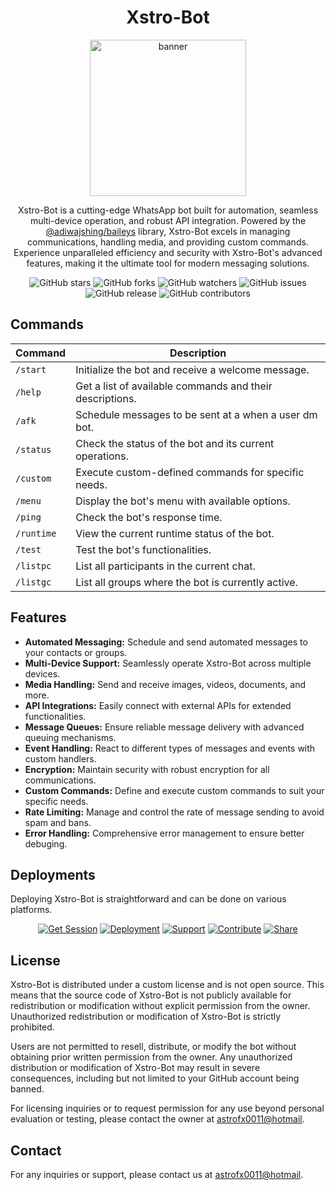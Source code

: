<h1 align="center"> Xstro-Bot </h1>
<p align="center">
  <img src="https://github.com/AstroFx0011/Xstro-Bot/assets/173537772/dbde73e9-363e-4b10-8252-8a01e7cf6f7a" alt="banner" width="250">
</p>

<p align="center">
  Xstro-Bot is a cutting-edge WhatsApp bot built for automation, seamless multi-device operation, and robust API integration. Powered by the <a href="https://github.com/adiwajshing/Baileys">@adiwajshing/baileys</a> library, Xstro-Bot excels in managing communications, handling media, and providing custom commands. Experience unparalleled efficiency and security with Xstro-Bot's advanced features, making it the ultimate tool for modern messaging solutions.
</p>

<p align="center">
  <img src="https://img.shields.io/github/stars/AstroFx0011/Xstro-Bot?style=for-the-badge" alt="GitHub stars">
  <img src="https://img.shields.io/github/forks/AstroFx0011/Xstro-Bot?style=for-the-badge" alt="GitHub forks">
  <img src="https://img.shields.io/github/watchers/AstroFx0011/Xstro-Bot?style=for-the-badge" alt="GitHub watchers">
  <img src="https://img.shields.io/github/issues/AstroFx0011/Xstro-Bot?style=for-the-badge" alt="GitHub issues">
  <img src="https://img.shields.io/github/v/release/AstroFx0011/Xstro-Bot?style=for-the-badge" alt="GitHub release">
  <img src="https://img.shields.io/github/contributors/AstroFx0011/Xstro-Bot?style=for-the-badge" alt="GitHub contributors">
</p>

## Commands

| Command    | Description                                              |
| ---------- | -------------------------------------------------------- |
| `/start`   | Initialize the bot and receive a welcome message.        |
| `/help`    | Get a list of available commands and their descriptions. |
| `/afk`     | Schedule messages to be sent at a when a user dm bot.    |
| `/status`  | Check the status of the bot and its current operations.  |
| `/custom`  | Execute custom-defined commands for specific needs.      |
| `/menu`    | Display the bot's menu with available options.           |
| `/ping`    | Check the bot's response time.                           |
| `/runtime` | View the current runtime status of the bot.              |
| `/test`    | Test the bot's functionalities.                          |
| `/listpc`  | List all participants in the current chat.               |
| `/listgc`  | List all groups where the bot is currently active.       |

## Features

- **Automated Messaging:** Schedule and send automated messages to your contacts or groups.
- **Multi-Device Support:** Seamlessly operate Xstro-Bot across multiple devices.
- **Media Handling:** Send and receive images, videos, documents, and more.
- **API Integrations:** Easily connect with external APIs for extended functionalities.
- **Message Queues:** Ensure reliable message delivery with advanced queuing mechanisms.
- **Event Handling:** React to different types of messages and events with custom handlers.
- **Encryption:** Maintain security with robust encryption for all communications.
- **Custom Commands:** Define and execute custom commands to suit your specific needs.
- **Rate Limiting:** Manage and control the rate of message sending to avoid spam and bans.
- **Error Handling:** Comprehensive error management to ensure better debuging.

## Deployments

Deploying Xstro-Bot is straightforward and can be done on various platforms.

<p align="center">
  <a href='https://hermit.koyeb.app/qr' target="_blank"><img alt='Get Session' src='https://img.shields.io/badge/Get_Session-100000?style=for-the-badge&logo=qrcode&logoColor=white&labelColor=blue&color=blue'/></a>
  <a href='#' target="_blank"><img alt='Deployment' src='https://img.shields.io/badge/Deployment-100000?style=for-the-badge&logo=rocket&logoColor=white&labelColor=blue&color=blue'/></a>
  <a href='#' target="_blank"><img alt='Support' src='https://img.shields.io/badge/Get Support-100000?style=for-the-badge&logo=lifebuoy&logoColor=white&labelColor=blue&color=blue'/></a>
  <a href='#' target="_blank"><img alt='Contribute' src='https://img.shields.io/badge/Contribute-100000?style=for-the-badge&logo=github&logoColor=white&labelColor=blue&color=blue'/></a>
  <a href='#' target="_blank"><img alt='Share' src='https://img.shields.io/badge/Fork Repo-100000?style=for-the-badge&logo=share&logoColor=white&labelColor=blue&color=blue'/></a>
</p>

## License

Xstro-Bot is distributed under a custom license and is not open source. This means that the source code of Xstro-Bot is not publicly available for redistribution or modification without explicit permission from the owner. Unauthorized redistribution or modification of Xstro-Bot is strictly prohibited.

Users are not permitted to resell, distribute, or modify the bot without obtaining prior written permission from the owner. Any unauthorized distribution or modification of Xstro-Bot may result in severe consequences, including but not limited to your GitHub account being banned.

For licensing inquiries or to request permission for any use beyond personal evaluation or testing, please contact the owner at [astrofx0011@hotmail](mailto:astrofx0011@hotmail).

## Contact

For any inquiries or support, please contact us at [astrofx0011@hotmail](mailto:astrofx0011@hotmail).
